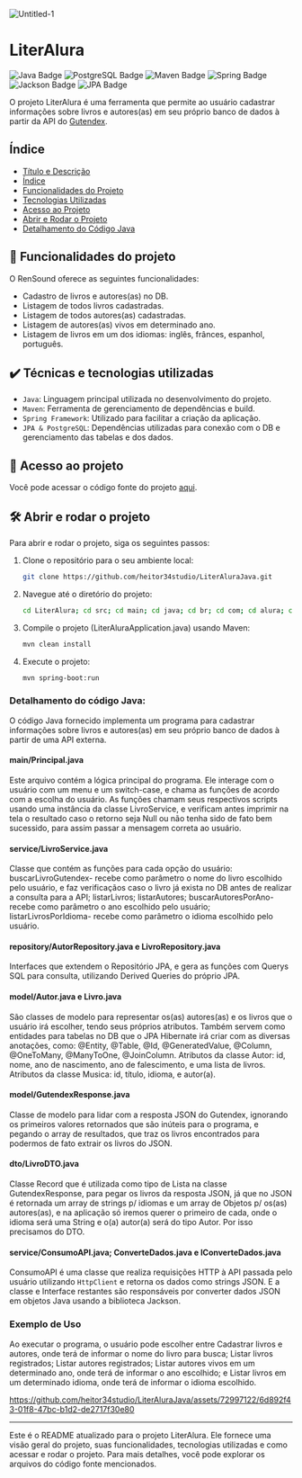 
![Untitled-1](https://github.com/heitor34studio/LiterAluraJava/assets/72997122/039c754f-c61b-4882-a05d-2f5f307d7479)

# LiterAlura
![Java Badge](https://img.shields.io/badge/Java-ED8B00?style=for-the-badge&logo=java&logoColor=white) ![PostgreSQL Badge](https://img.shields.io/badge/PostgreSQL-232F3E?style=for-the-badge&logo=PostgreSQL&logoColor=white) ![Maven Badge](https://img.shields.io/badge/Maven-f24d38?style=for-the-badge&logo=Maven&logoColor=white) ![Spring Badge](https://img.shields.io/badge/Spring-59d141?style=for-the-badge&logo=Spring&logoColor=black) ![Jackson Badge](https://img.shields.io/badge/Jackson-FFFFFF?style=for-the-badge&logo=Jackson&logoColor=black) ![JPA Badge](https://img.shields.io/badge/JPA-9cd1d6?style=for-the-badge&logo=JPA&logoColor=black)

O projeto LiterAlura é uma ferramenta que permite ao usuário cadastrar informações sobre livros e autores(as) em seu próprio banco de dados à partir da API do [Gutendex](https://gutendex.com). 

## Índice 

* [Título e Descrição](#pesquisa-fipe)
* [Índice](#índice)
* [Funcionalidades do Projeto](#-funcionalidades-do-projeto)
* [Tecnologias Utilizadas](#%EF%B8%8F-técnicas-e-tecnologias-utilizadas)
* [Acesso ao Projeto](#-acesso-ao-projeto)
* [Abrir e Rodar o Projeto](#%EF%B8%8F-abrir-e-rodar-o-projeto)
* [Detalhamento do Código Java](#-detalhamento-do-código-java)

## 🔨 Funcionalidades do projeto

O RenSound oferece as seguintes funcionalidades:

- Cadastro de livros e autores(as) no DB.
- Listagem de todos livros cadastradas.
- Listagem de todos autores(as) cadastradas.
- Listagem de autores(as) vivos em determinado ano.
- Listagem de livros em um dos idiomas: inglês, frânces, espanhol, português.

## ✔️ Técnicas e tecnologias utilizadas

- `Java`: Linguagem principal utilizada no desenvolvimento do projeto.
- `Maven`: Ferramenta de gerenciamento de dependências e build.
- `Spring Framework`: Utilizado para facilitar a criação da aplicação.
- `JPA & PostgreSQL`: Dependências utilizadas para conexão com o DB e gerenciamento das tabelas e dos dados.

## 📁 Acesso ao projeto

Você pode acessar o código fonte do projeto [aqui](https://github.com/heitor34studio/LiterAluraJava/tree/main/src/main/java/br/com/alura/LiterAlura).

## 🛠️ Abrir e rodar o projeto

Para abrir e rodar o projeto, siga os seguintes passos:

1. Clone o repositório para o seu ambiente local:
    ```sh
    git clone https://github.com/heitor34studio/LiterAluraJava.git
    ```

2. Navegue até o diretório do projeto:
    ```sh
    cd LiterAlura; cd src; cd main; cd java; cd br; cd com; cd alura; cd LiterAlura; 
    ```

3. Compile o projeto (LiterAluraApplication.java) usando Maven:
    ```sh
    mvn clean install 
    ```

4. Execute o projeto:
    ```sh
    mvn spring-boot:run
    ```

### Detalhamento do código Java:

O código Java fornecido implementa um programa para cadastrar informações sobre livros e autores(as) em seu próprio banco de dados à partir de uma API externa.

#### main/Principal.java
Este arquivo contém a lógica principal do programa. Ele interage com o usuário com um menu e um switch-case, e chama as funções de acordo com a escolha do usuário.
As funções chamam seus respectivos scripts usando uma instância da classe LivroService, e verificam antes imprimir na tela o resultado caso o retorno seja Null ou não tenha sido de fato bem sucessido, para assim passar a mensagem correta ao usuário.

#### service/LivroService.java
Classe que contém as funções para cada opção do usuário: buscarLivroGutendex- recebe como parâmetro o nome do livro escolhido pelo usuário, e faz verificaçãos caso o livro já exista no DB antes de realizar a consulta para a API; listarLivros; listarAutores; buscarAutoresPorAno- recebe como parâmetro o ano escolhido pelo usuário; listarLivrosPorIdioma- recebe como parâmetro o idioma escolhido pelo usuário.

#### repository/AutorRepository.java e LivroRepository.java
Interfaces que extendem o Repositório JPA, e gera as funções com Querys SQL para consulta, utilizando Derived Queries do próprio JPA.

#### model/Autor.java e Livro.java
São classes de modelo para representar os(as) autores(as) e os livros que o usuário irá escolher, tendo seus próprios atributos.
Também servem como entidades para tabelas no DB que o JPA Hibernate irá criar com as diversas anotações, como: @Entity, @Table, @Id, @GeneratedValue, @Column, @OneToMany, @ManyToOne, @JoinColumn.
Atributos da classe Autor: id, nome, ano de nascimento, ano de falescimento, e uma lista de livros.
Atributos da classe Musica: id, título, idioma, e autor(a).

#### model/GutendexResponse.java
Classe de modelo para lidar com a resposta JSON do Gutendex, ignorando os primeiros valores retornados que são inúteis para o programa, e pegando o array de resultados, que traz os livros encontrados para podermos de fato extrair os livros do JSON.

#### dto/LivroDTO.java
Classe Record que é utilizada como tipo de Lista na classe GutendexResponse, para pegar os livros da resposta JSON, já que no JSON é retornada um array de strings p/ idiomas e um array de Objetos p/ os(as) autores(as), e na aplicação só iremos querer o primeiro de cada, onde o idioma será uma String e o(a) autor(a) será do tipo Autor.
Por isso precisamos do DTO.

#### service/ConsumoAPI.java; ConverteDados.java e IConverteDados.java
ConsumoAPI é uma classe que realiza requisições HTTP à API passada pelo usuário utilizando `HttpClient` e retorna os dados como strings JSON.
E a classe e Interface restantes são responsáveis por converter dados JSON em objetos Java usando a biblioteca Jackson.

### Exemplo de Uso
Ao executar o programa, o usuário pode escolher entre Cadastrar livros e autores, onde terá de informar o nome do livro para busca; Listar livros registrados; Listar autores registrados; Listar autores vivos em um determinado ano, onde terá de informar o ano escolhido; e Listar livros em um determinado idioma, onde terá de informar o idioma escolhido.



https://github.com/heitor34studio/LiterAluraJava/assets/72997122/6d892f43-01f8-47bc-b1d2-de2717f30e80



---

Este é o README atualizado para o projeto LiterAlura. Ele fornece uma visão geral do projeto, suas funcionalidades, tecnologias utilizadas e como acessar e rodar o projeto. Para mais detalhes, você pode explorar os arquivos do código fonte mencionados.
